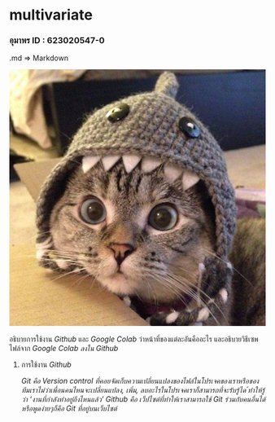 # multivariate

### อุมาพร ID : 623020547-0

.md => Markdown

![ตัวอย่างการแทรกรูป](cat.jpg)

อธิบายการใช้งาน _Github_ และ _Google Colab_ ว่าหน้าที่ของแต่ละอันคืออะไร และอธิบายวิธีเซพไฟล์จาก _Google Colab ลงใน Github_

  1. การใช้งาน _Github_
  
      _Git คือ Version control ที่คอยจัดเก็บความเปลี่ยนแปลงของไฟล์ในโปรเจคของเราหรือของทีมเราไม่ว่าเพื่อนคนไหนจะเปลี่ยนแปลง, เพิ่ม, ลบอะไรในโปรเจคเราก็สามารถที่จะรับรู้ได ้ทำให้รู้ว่า ‘งานที่กำลังทำอยู่ถึงไหนแล้ว’_
     _Github คือ เว็ปไซต์ที่ทำให้เราสามารถใช้ Git ร่วมกับคนอื่นได้ หรือพูดง่ายๆก็คือ Git ที่อยู่บนเว็บไซต์_
